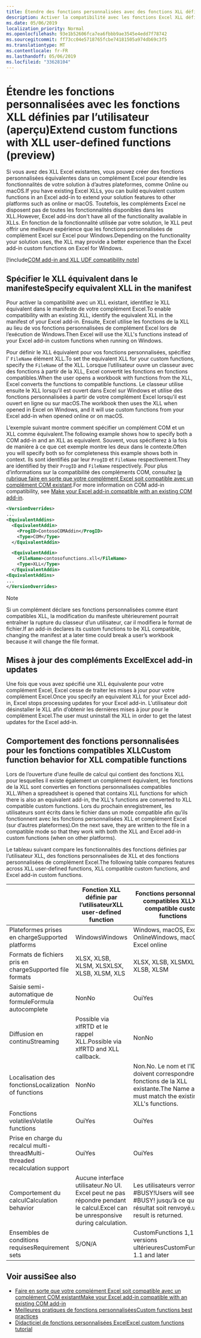 ```yaml
---
title: Étendre des fonctions personnalisées avec des fonctions XLL définies par l’utilisateur
description: Activer la compatibilité avec les fonctions Excel XLL définies par l’utilisateur qui offrent une fonctionnalité équivalente à vos fonctions personnalisées (aperçu)
ms.date: 05/06/2019
localization_priority: Normal
ms.openlocfilehash: 93e1b52606fca7ea6fbbb9ae3545e4edd7f78742
ms.sourcegitcommit: ff73cc04e5718765fcbe74181505a974db69c3f5
ms.translationtype: MT
ms.contentlocale: fr-FR
ms.lasthandoff: 05/06/2019
ms.locfileid: "33628104"
---
```

# <a name="extend-custom-functions-with-xll-user-defined-functions-preview"></a><span data-ttu-id="6e2e7-103">Étendre les fonctions personnalisées avec les fonctions XLL définies par l’utilisateur (aperçu)</span><span class="sxs-lookup"><span data-stu-id="6e2e7-103">Extend custom functions with XLL user-defined functions (preview)</span></span>

<span data-ttu-id="6e2e7-104">Si vous avez des XLL Excel existantes, vous pouvez créer des fonctions personnalisées équivalentes dans un complément Excel pour étendre les fonctionnalités de votre solution à d’autres plateformes, comme Online ou macOS.</span><span class="sxs-lookup"><span data-stu-id="6e2e7-104">If you have existing Excel XLLs, you can build equivalent custom functions in an Excel add-in to extend your solution features to other platforms such as online or macOS.</span></span> <span data-ttu-id="6e2e7-105">Toutefois, les compléments Excel ne disposent pas de toutes les fonctionnalités disponibles dans les XLL.</span><span class="sxs-lookup"><span data-stu-id="6e2e7-105">However, Excel add-ins don't have all of the functionality available in XLLs.</span></span> <span data-ttu-id="6e2e7-106">En fonction de la fonctionnalité utilisée par votre solution, le XLL peut offrir une meilleure expérience que les fonctions personnalisées de complément Excel sur Excel pour Windows.</span><span class="sxs-lookup"><span data-stu-id="6e2e7-106">Depending on the functionality your solution uses, the XLL may provide a better experience than the Excel add-in custom functions on Excel for Windows.</span></span>

[!include[COM add-in and XLL UDF compatibility note](../includes/xll-compatibility-note.md)]

## <a name="specify-equivalent-xll-in-the-manifest"></a><span data-ttu-id="6e2e7-107">Spécifier le XLL équivalent dans le manifeste</span><span class="sxs-lookup"><span data-stu-id="6e2e7-107">Specify equivalent XLL in the manifest</span></span>

<span data-ttu-id="6e2e7-108">Pour activer la compatibilité avec un XLL existant, identifiez le XLL équivalent dans le manifeste de votre complément Excel.</span><span class="sxs-lookup"><span data-stu-id="6e2e7-108">To enable compatibility with an existing XLL, identify the equivalent XLL in the manifest of your Excel add-in.</span></span> <span data-ttu-id="6e2e7-109">Ensuite, Excel utilise les fonctions de la XLL au lieu de vos fonctions personnalisées de complément Excel lors de l’exécution de Windows.</span><span class="sxs-lookup"><span data-stu-id="6e2e7-109">Then Excel will use the XLL's functions instead of your Excel add-in custom functions when running on Windows.</span></span>

<span data-ttu-id="6e2e7-110">Pour définir le XLL équivalent pour vos fonctions personnalisées, spécifiez l' `FileName` élément XLL.</span><span class="sxs-lookup"><span data-stu-id="6e2e7-110">To set the equivalent XLL for your custom functions, specify the `FileName` of the XLL.</span></span> <span data-ttu-id="6e2e7-111">Lorsque l’utilisateur ouvre un classeur avec des fonctions à partir de la XLL, Excel convertit les fonctions en fonctions compatibles.</span><span class="sxs-lookup"><span data-stu-id="6e2e7-111">When the user opens a workbook with functions from the XLL, Excel converts the functions to compatible functions.</span></span> <span data-ttu-id="6e2e7-112">Le classeur utilise ensuite le XLL lorsqu’il est ouvert dans Excel sur Windows et utilise des fonctions personnalisées à partir de votre complément Excel lorsqu’il est ouvert en ligne ou sur macOS.</span><span class="sxs-lookup"><span data-stu-id="6e2e7-112">The workbook then uses the XLL when opened in Excel on Windows, and it will use custom functions from your Excel add-in when opened online or on macOS.</span></span>

<span data-ttu-id="6e2e7-113">L’exemple suivant montre comment spécifier un complément COM et un XLL comme équivalent.</span><span class="sxs-lookup"><span data-stu-id="6e2e7-113">The following example shows how to specify both a COM add-in and an XLL as equivalent.</span></span> <span data-ttu-id="6e2e7-114">Souvent, vous spécifierez à la fois de manière à ce que cet exemple montre les deux dans le contexte.</span><span class="sxs-lookup"><span data-stu-id="6e2e7-114">Often you will specify both so for completeness this example shows both in context.</span></span> <span data-ttu-id="6e2e7-115">Ils sont identifiés par leur `ProgID` et `FileName` respectivement.</span><span class="sxs-lookup"><span data-stu-id="6e2e7-115">They are identified by their `ProgID` and `FileName` respectively.</span></span> <span data-ttu-id="6e2e7-116">Pour plus d’informations sur la compatibilité des compléments COM, consultez [la rubrique faire en sorte que votre complément Excel soit compatible avec un complément COM existant](../develop/make-office-add-in-compatible-with-existing-com-add-in.md).</span><span class="sxs-lookup"><span data-stu-id="6e2e7-116">For more information on COM add-in compatibility, see [Make your Excel add-in compatible with an existing COM add-in](../develop/make-office-add-in-compatible-with-existing-com-add-in.md).</span></span>

```xml
<VersionOverrides>
...
<EquivalentAddins>
  <EquivalentAddin>
    <ProgID>ContosoCOMAddin</ProgID>
    <Type>COM</Type>
  </EquivalentAddin>

  <EquivalentAddin>
    <FileName>contosofunctions.xll</FileName>
    <Type>XLL</Type>
  </EquivalentAddin>
<EquivalentAddins>
...
</VersionOverrides>
```

> [!NOTE]
> <span data-ttu-id="6e2e7-117">Si un complément déclare ses fonctions personnalisées comme étant compatibles XLL, la modification du manifeste ultérieurement pourrait entraîner la rupture du classeur d’un utilisateur, car il modifiera le format de fichier.</span><span class="sxs-lookup"><span data-stu-id="6e2e7-117">If an add-in declares its custom functions to be XLL compatible, changing the manifest at a later time could break a user’s workbook because it will change the file format.</span></span>

## <a name="excel-add-in-updates"></a><span data-ttu-id="6e2e7-118">Mises à jour des compléments Excel</span><span class="sxs-lookup"><span data-stu-id="6e2e7-118">Excel add-in updates</span></span>

<span data-ttu-id="6e2e7-119">Une fois que vous avez spécifié une XLL équivalente pour votre complément Excel, Excel cesse de traiter les mises à jour pour votre complément Excel.</span><span class="sxs-lookup"><span data-stu-id="6e2e7-119">Once you specify an equivalent XLL for your Excel add-in, Excel stops processing updates for your Excel add-in.</span></span> <span data-ttu-id="6e2e7-120">L’utilisateur doit désinstaller le XLL afin d’obtenir les dernières mises à jour pour le complément Excel.</span><span class="sxs-lookup"><span data-stu-id="6e2e7-120">The user must uninstall the XLL in order to get the latest updates for the Excel add-in.</span></span>

## <a name="custom-function-behavior-for-xll-compatible-functions"></a><span data-ttu-id="6e2e7-121">Comportement des fonctions personnalisées pour les fonctions compatibles XLL</span><span class="sxs-lookup"><span data-stu-id="6e2e7-121">Custom function behavior for XLL compatible functions</span></span>

<span data-ttu-id="6e2e7-122">Lors de l’ouverture d’une feuille de calcul qui contient des fonctions XLL pour lesquelles il existe également un complément équivalent, les fonctions de la XLL sont converties en fonctions personnalisées compatibles XLL.</span><span class="sxs-lookup"><span data-stu-id="6e2e7-122">When a spreadsheet is opened that contains XLL functions for which there is also an equivalent add-in, the XLL's functions are converted to XLL compatible custom functions.</span></span> <span data-ttu-id="6e2e7-123">Lors du prochain enregistrement, les utilisateurs sont écrits dans le fichier dans un mode compatible afin qu’ils fonctionnent avec les fonctions personnalisées XLL et complément Excel (sur d’autres plateformes).</span><span class="sxs-lookup"><span data-stu-id="6e2e7-123">On the next save, they are written to the file in a compatible mode so that they work with both the XLL and Excel add-in custom functions (when on other platforms).</span></span>

<span data-ttu-id="6e2e7-124">Le tableau suivant compare les fonctionnalités des fonctions définies par l’utilisateur XLL, des fonctions personnalisées de XLL et des fonctions personnalisées de complément Excel.</span><span class="sxs-lookup"><span data-stu-id="6e2e7-124">The following table compares features across XLL user-defined functions, XLL compatible custom functions, and Excel add-in custom functions.</span></span>

|         |<span data-ttu-id="6e2e7-125">Fonction XLL définie par l’utilisateur</span><span class="sxs-lookup"><span data-stu-id="6e2e7-125">XLL user-defined function</span></span> |<span data-ttu-id="6e2e7-126">Fonctions personnalisées compatibles XLL</span><span class="sxs-lookup"><span data-stu-id="6e2e7-126">XLL compatible custom functions</span></span> |<span data-ttu-id="6e2e7-127">Fonction personnalisée de complément Excel</span><span class="sxs-lookup"><span data-stu-id="6e2e7-127">Excel add-in custom function</span></span> |
|---------|---------|---------|---------|
| <span data-ttu-id="6e2e7-128">Plateformes prises en charge</span><span class="sxs-lookup"><span data-stu-id="6e2e7-128">Supported platforms</span></span> | <span data-ttu-id="6e2e7-129">Windows</span><span class="sxs-lookup"><span data-stu-id="6e2e7-129">Windows</span></span> | <span data-ttu-id="6e2e7-130">Windows, macOS, Excel Online</span><span class="sxs-lookup"><span data-stu-id="6e2e7-130">Windows, macOS, Excel online</span></span> | <span data-ttu-id="6e2e7-131">Windows, macOS, Excel Online</span><span class="sxs-lookup"><span data-stu-id="6e2e7-131">Windows, macOS, Excel online</span></span> |
| <span data-ttu-id="6e2e7-132">Formats de fichiers pris en charge</span><span class="sxs-lookup"><span data-stu-id="6e2e7-132">Supported file formats</span></span> | <span data-ttu-id="6e2e7-133">XLSX, XLSB, XLSM, XLS</span><span class="sxs-lookup"><span data-stu-id="6e2e7-133">XLSX, XLSB, XLSM, XLS</span></span> | <span data-ttu-id="6e2e7-134">XLSX, XLSB, XLSM</span><span class="sxs-lookup"><span data-stu-id="6e2e7-134">XLSX, XLSB, XLSM</span></span> | <span data-ttu-id="6e2e7-135">XLSX, XLSB, XLSM</span><span class="sxs-lookup"><span data-stu-id="6e2e7-135">XLSX, XLSB, XLSM</span></span> |
| <span data-ttu-id="6e2e7-136">Saisie semi-automatique de formule</span><span class="sxs-lookup"><span data-stu-id="6e2e7-136">Formula autocomplete</span></span> | <span data-ttu-id="6e2e7-137">Non</span><span class="sxs-lookup"><span data-stu-id="6e2e7-137">No</span></span> | <span data-ttu-id="6e2e7-138">Oui</span><span class="sxs-lookup"><span data-stu-id="6e2e7-138">Yes</span></span> | <span data-ttu-id="6e2e7-139">Oui</span><span class="sxs-lookup"><span data-stu-id="6e2e7-139">Yes</span></span> |
| <span data-ttu-id="6e2e7-140">Diffusion en continu</span><span class="sxs-lookup"><span data-stu-id="6e2e7-140">Streaming</span></span> | <span data-ttu-id="6e2e7-141">Possible via xlfRTD et le rappel XLL.</span><span class="sxs-lookup"><span data-stu-id="6e2e7-141">Possible via xlfRTD and XLL callback.</span></span> | <span data-ttu-id="6e2e7-142">Non</span><span class="sxs-lookup"><span data-stu-id="6e2e7-142">No</span></span> | <span data-ttu-id="6e2e7-143">Oui</span><span class="sxs-lookup"><span data-stu-id="6e2e7-143">Yes</span></span> |
| <span data-ttu-id="6e2e7-144">Localisation des fonctions</span><span class="sxs-lookup"><span data-stu-id="6e2e7-144">Localization of functions</span></span> | <span data-ttu-id="6e2e7-145">Non</span><span class="sxs-lookup"><span data-stu-id="6e2e7-145">No</span></span> | <span data-ttu-id="6e2e7-146">Non.</span><span class="sxs-lookup"><span data-stu-id="6e2e7-146">No.</span></span> <span data-ttu-id="6e2e7-147">Le nom et l’ID doivent correspondre aux fonctions de la XLL existante.</span><span class="sxs-lookup"><span data-stu-id="6e2e7-147">The Name and ID must match the existing XLL's functions.</span></span> | <span data-ttu-id="6e2e7-148">Oui</span><span class="sxs-lookup"><span data-stu-id="6e2e7-148">Yes</span></span> |
| <span data-ttu-id="6e2e7-149">Fonctions volatiles</span><span class="sxs-lookup"><span data-stu-id="6e2e7-149">Volatile functions</span></span> | <span data-ttu-id="6e2e7-150">Oui</span><span class="sxs-lookup"><span data-stu-id="6e2e7-150">Yes</span></span> | <span data-ttu-id="6e2e7-151">Oui</span><span class="sxs-lookup"><span data-stu-id="6e2e7-151">Yes</span></span> | <span data-ttu-id="6e2e7-152">Oui</span><span class="sxs-lookup"><span data-stu-id="6e2e7-152">Yes</span></span> |
| <span data-ttu-id="6e2e7-153">Prise en charge du recalcul multi-thread</span><span class="sxs-lookup"><span data-stu-id="6e2e7-153">Multi-threaded recalculation support</span></span> | <span data-ttu-id="6e2e7-154">Oui</span><span class="sxs-lookup"><span data-stu-id="6e2e7-154">Yes</span></span> | <span data-ttu-id="6e2e7-155">Oui</span><span class="sxs-lookup"><span data-stu-id="6e2e7-155">Yes</span></span> | <span data-ttu-id="6e2e7-156">Oui</span><span class="sxs-lookup"><span data-stu-id="6e2e7-156">Yes</span></span> |
| <span data-ttu-id="6e2e7-157">Comportement du calcul</span><span class="sxs-lookup"><span data-stu-id="6e2e7-157">Calculation behavior</span></span> | <span data-ttu-id="6e2e7-158">Aucune interface utilisateur.</span><span class="sxs-lookup"><span data-stu-id="6e2e7-158">No UI.</span></span> <span data-ttu-id="6e2e7-159">Excel peut ne pas répondre pendant le calcul.</span><span class="sxs-lookup"><span data-stu-id="6e2e7-159">Excel can be unresponsive during calculation.</span></span> | <span data-ttu-id="6e2e7-160">Les utilisateurs verront #BUSY!</span><span class="sxs-lookup"><span data-stu-id="6e2e7-160">Users will see #BUSY!</span></span> <span data-ttu-id="6e2e7-161">jusqu’à ce qu’un résultat soit renvoyé.</span><span class="sxs-lookup"><span data-stu-id="6e2e7-161">until a result is returned.</span></span> | <span data-ttu-id="6e2e7-162">Les utilisateurs verront #BUSY!</span><span class="sxs-lookup"><span data-stu-id="6e2e7-162">Users will see #BUSY!</span></span> <span data-ttu-id="6e2e7-163">jusqu’à ce qu’un résultat soit renvoyé.</span><span class="sxs-lookup"><span data-stu-id="6e2e7-163">until a result is returned.</span></span> |
| <span data-ttu-id="6e2e7-164">Ensembles de conditions requises</span><span class="sxs-lookup"><span data-stu-id="6e2e7-164">Requirement sets</span></span> | <span data-ttu-id="6e2e7-165">S/O</span><span class="sxs-lookup"><span data-stu-id="6e2e7-165">N/A</span></span> | <span data-ttu-id="6e2e7-166">CustomFunctions 1,1 et versions ultérieures</span><span class="sxs-lookup"><span data-stu-id="6e2e7-166">CustomFunctions 1.1 and later</span></span> | <span data-ttu-id="6e2e7-167">CustomFunctions 1,1 et versions ultérieures</span><span class="sxs-lookup"><span data-stu-id="6e2e7-167">CustomFunctions 1.1 and later</span></span> |

## <a name="see-also"></a><span data-ttu-id="6e2e7-168">Voir aussi</span><span class="sxs-lookup"><span data-stu-id="6e2e7-168">See also</span></span>

- [<span data-ttu-id="6e2e7-169">Faire en sorte que votre complément Excel soit compatible avec un complément COM existant</span><span class="sxs-lookup"><span data-stu-id="6e2e7-169">Make your Excel add-in compatible with an existing COM add-in</span></span>](../develop/make-office-add-in-compatible-with-existing-com-add-in.md)
- [<span data-ttu-id="6e2e7-170">Meilleures pratiques de fonctions personnalisées</span><span class="sxs-lookup"><span data-stu-id="6e2e7-170">Custom functions best practices</span></span>](custom-functions-best-practices.md)
- [<span data-ttu-id="6e2e7-171">Didacticiel de fonctions personnalisées Excel</span><span class="sxs-lookup"><span data-stu-id="6e2e7-171">Excel custom functions tutorial</span></span>](../tutorials/excel-tutorial-create-custom-functions.md)
